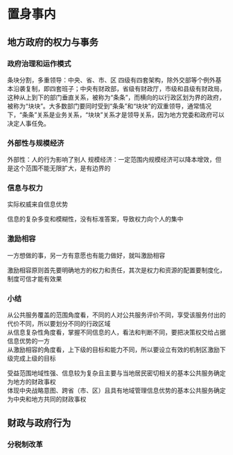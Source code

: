 # 置身事内

## 地方政府的权力与事务
### 政府治理和运作模式

条块分割，多重领导：中央、省、市、区 四级有四套架构，除外交部等个例外基本沿袭复制，即四套班子；中央有财政部，省级有财政厅，市级和县级有财政局，这种从上到下的部门垂直关系，被称为“条条”，而横向的以行政区划为界的政府，被称为“块块”。大多数部门要同时受到“条条”和“块块”的双重领导，通常情况下，“条条”关系是业务关系，“块块”关系才是领导关系，因为地方党委和政府可以决定人事任免。

### 外部性与规模经济

外部性：人的行为影响了别人
规模经济：一定范围内规模经济可以降本增效，但是这个范围不能无限扩大，是有边界的

### 信息与权力

实际权威来自信息优势

信息的复杂多变和模糊性，没有标准答案，导致权力向个人的集中

### 激励相容

一方想做的事，另一方有意愿也有能力做好，就叫激励相容

激励相容原则首先要明确地方的权力和责任，其次是权力和资源的配置要制度化，制度可信才能有效果

### 小结

从公共服务覆盖的范围角度看，不同的人对公共服务评价不同，享受该服务付出的代价不同，所以要划分不同的行政区域  
从信息复杂性角度看，掌握不同信息的人，看法和判断不同，要把决策权交给占据信息优势的一方  
从激励相容的角度看，上下级的目标和能力不同，所以要设立有效的机制区激励下级完成上级的目标  

受益范围地域性强、信息较为复杂且主要与当地居民密切相关的基本公共服务确定为地方的财政事权  
体现中央战略意图、跨省（市、区）且具有地域管理信息优势的基本公共服务确定为中央和地方共同的财政事权

## 财政与政府行为
### 分税制改革


